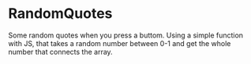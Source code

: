 # RandomQuotes
Some random quotes when you press a buttom. Using a simple function with JS, that takes a random number between 0-1 and get the whole number that connects the array.
